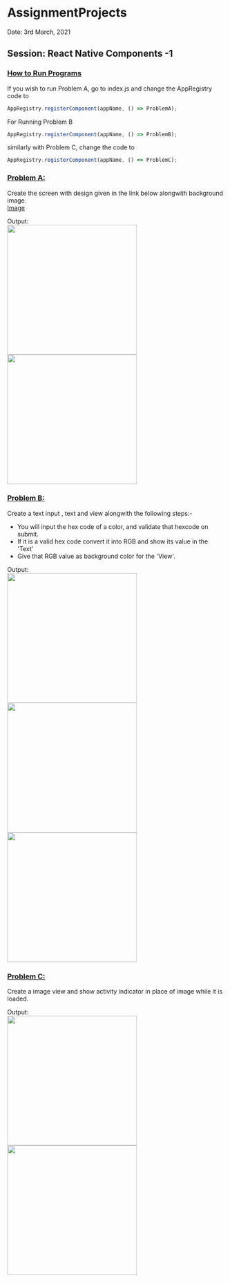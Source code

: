 # AssignmentProjects

Date: 3rd March, 2021  
## Session: React Native Components -1  

### <ins>How to Run Programs</ins>
If you wish to run Problem A, go to index.js and change the AppRegistry code to  
```js
AppRegistry.registerComponent(appName, () => ProblemA);
```
For Running Problem B
```js
AppRegistry.registerComponent(appName, () => ProblemB);
```
similarly with Problem C, change the code to
```js
AppRegistry.registerComponent(appName, () => ProblemC);
```

### <ins>Problem A:</ins>  
Create the screen with design given in the link below alongwith background image.  
[Image](https://drive.google.com/file/d/1ot21Mo6zOgiY1gkDPyLw82FKe82eSXws/view?usp=sharing)  
  
Output:    
<img width="300px" src="./src/assets/problemA-1.png"> 
<img width="300px" src="./src/assets/problemA-2.png">  
    
### <ins>Problem B:</ins>  
Create a text input , text and view alongwith the following steps:-
* You will input the hex code of a color, and validate that hexcode on submit.
* If it is a valid hex code convert it into RGB and show its value in the 'Text' 
* Give that RGB value as background color for the 'View'.  
  
Output:  
<img width="300px" src="./src/assets/problemB-1.png">
<img width="300px" src="./src/assets/problemB-2.png"> 
<img width="300px" src="./src/assets/problemB-3.png"> 
    
### <ins>Problem C:</ins>  
Create a image view and show activity indicator in place of image while it is loaded.  
  
Output:  
<img width="300px" src="./src/assets/problemC-1.png">
<img width="300px" src="./src/assets/problemC-2.png">  


